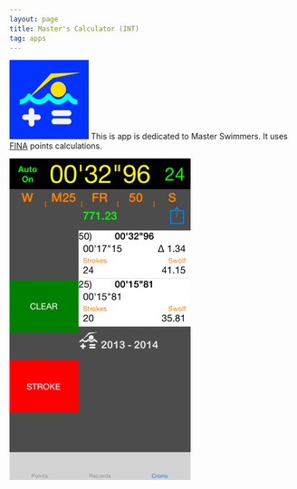 ```yaml
---
layout: page
title: Master's Calculator (INT)
tag: apps
---
```

![mc-int-icon]
This is app is dedicated to Master Swimmers. It uses [FINA][fina] points calculations.

[![mc-screen][mc-screen]][mc-screen]

[fina]: http://www.fina.org		"FINA"
[mc-int-icon]: apps_mc-icon.png			"Master's Calculator Icon"
[mc-screen]: mc3_INT.png				"Master's Calculator Screen"